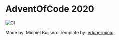 # AdventOfCode 2020

![CI](https://github.com/eduherminio/AdventOfCode.Template/workflows/CI/badge.svg)

Made by: Michiel Buijserd
Template by: [eduherminio](https://github.com/eduherminio/AdventOfCode.Template "AdventOfCode.Template by eduherminio")
